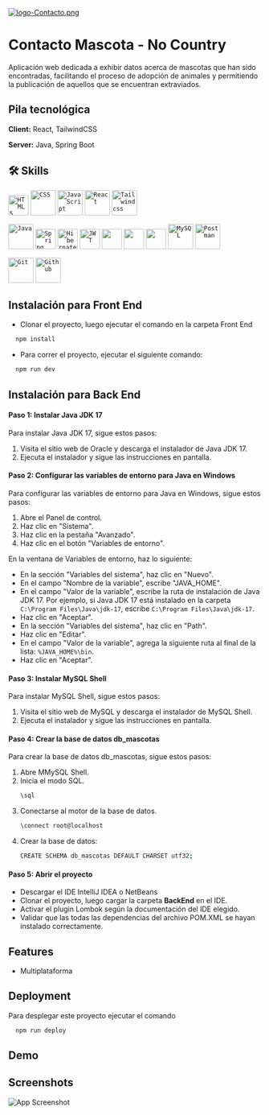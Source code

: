 [![logo-Contacto.png](https://i.postimg.cc/7PM4fnYk/logo-Contacto.png)](https://postimg.cc/XXJmPFCH)

# Contacto Mascota - No Country

Aplicación web dedicada a exhibir datos acerca de mascotas que han sido encontradas, facilitando el proceso de adopción de animales y permitiendo la publicación de aquellos que se encuentran extraviados.

## Pila tecnológica

**Client:** React, TailwindCSS

**Server:** Java, Spring Boot

## 🛠 Skills

<code><img height="40" src="https://www.vectorlogo.zone/logos/w3_html5/w3_html5-ar21.svg" alt="HTML5"/></code>
<code><img height="50" src="https://www.vectorlogo.zone/logos/w3_css/w3_css-ar21.svg" alt="CSS"/></code>
<code><img height="50" src="https://www.vectorlogo.zone/logos/javascript/javascript-ar21.svg" alt="JavaScript"/></code>
<code><img height="50" src="https://www.vectorlogo.zone/logos/reactjs/reactjs-ar21.svg" alt="React"/></code>
<code><img height="50" src="https://www.vectorlogo.zone/logos/tailwindcss/tailwindcss-ar21.svg" alt="Tailwindcss"/></code>

<code><img height="50" src="https://www.vectorlogo.zone/logos/java/java-ar21.svg" alt="Java"/></code>
<code><img height="40" src="https://www.vectorlogo.zone/logos/springio/springio-ar21.svg" alt="Spring"/></code>
<code><img height="40" src="https://www.vectorlogo.zone/logos/hibernate/hibernate-ar21.svg" alt="Hibernate"/></code>
<code><img height="40" src="https://img.shields.io/badge/JWT-black?style=for-the-badge&logo=JSON%20web%20tokens" alt="JWT"/></code>
<code><img height="40" src="" alt=""/></code>
<code><img height="40" src="" alt=""/></code>
<code><img height="40" src="" alt=""/></code>
<code><img height="50" src="https://www.vectorlogo.zone/logos/mysql/mysql-ar21.svg" alt="MySQL"/></code>
<code><img height="50" src="https://www.vectorlogo.zone/logos/getpostman/getpostman-ar21.svg" alt="Postman"/></code>

<code><img height="50" src="https://www.vectorlogo.zone/logos/git-scm/git-scm-ar21.svg" alt="Git"/></code>
<code><img height="50" src="https://www.vectorlogo.zone/logos/github/github-ar21.svg" alt="Github"/></code>

## Instalación para Front End

- Clonar el proyecto, luego ejecutar el comando en la carpeta Front End

```bash
  npm install
```

- Para correr el proyecto, ejecutar el siguiente comando:

```bash
  npm run dev
```

## Instalación para Back End

#### Paso 1: Instalar Java JDK 17
Para instalar Java JDK 17, sigue estos pasos:
1. Visita el sitio web de Oracle y descarga el instalador de Java JDK 17.
2. Ejecuta el instalador y sigue las instrucciones en pantalla.

#### Paso 2: Configurar las variables de entorno para Java en Windows
Para configurar las variables de entorno para Java en Windows, sigue estos pasos:
1. Abre el Panel de control.
2. Haz clic en "Sistema".
3. Haz clic en la pestaña "Avanzado".
4. Haz clic en el botón "Variables de entorno".

En la ventana de Variables de entorno, haz lo siguiente:
- En la sección "Variables del sistema", haz clic en "Nuevo".
- En el campo "Nombre de la variable", escribe "JAVA_HOME".
- En el campo "Valor de la variable", escribe la ruta de instalación de Java JDK 17. Por ejemplo, si Java JDK 17 está instalado en la carpeta `C:\Program Files\Java\jdk-17`, escribe `C:\Program Files\Java\jdk-17`.
- Haz clic en "Aceptar".
- En la sección "Variables del sistema", haz clic en "Path".
- Haz clic en "Editar".
- En el campo "Valor de la variable", agrega la siguiente ruta al final de la lista: `%JAVA_HOME%\bin`.
- Haz clic en "Aceptar".

#### Paso 3: Instalar MySQL Shell
Para instalar MySQL Shell, sigue estos pasos:

1. Visita el sitio web de MySQL y descarga el instalador de MySQL Shell.
2. Ejecuta el instalador y sigue las instrucciones en pantalla.

#### Paso 4: Crear la base de datos db_mascotas
Para crear la base de datos db_mascotas, sigue estos pasos:

1. Abre MMySQL Shell.
2. Inicia el modo SQL.
   ```bash
   \sql
   ```
3. Conectarse al motor de la base de datos.
   ```bash
   \connect root@localhost
   ```
4. Crear la base de datos:
   ```bash
   CREATE SCHEMA db_mascotas DEFAULT CHARSET utf32;
   ```
#### Paso 5: Abrir el proyecto
- Descargar el IDE IntelliJ IDEA o NetBeans
- Clonar el proyecto, luego cargar la carpeta **BackEnd** en el IDE.
- Activar el plugin Lombok según la documentación del IDE elegido.
- Validar que las todas las dependencias del archivo POM.XML se hayan instalado correctamente.

## Features

- Multiplataforma

## Deployment

Para desplegar este proyecto ejecutar el comando

```bash
  npm run deploy
```

## Demo

## Screenshots

![App Screenshot](https://via.placeholder.com/468x300?text=App+Screenshot+Here)
